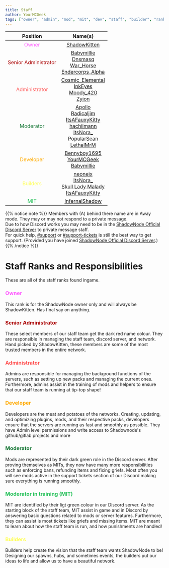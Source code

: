 ```yaml
---
title: Staff
author: YourMCGeek
tags: ["owner", "admin", "mod", "mit", "dev", "staff", "builder", "ranks"]
---
```

<!-- We ask that you refrain from editing this file as a community member. If you notice that a staff member is no longer at their rank mentioned in this file, please let us know in the Support Channel and it'll be updated. Thank you for understanding. --> 
<center>

| Position |          Name(s)         |
|:--------:|:------------------------:|
| <span style="color: #FF55FF">Owner</span>  |       [ShadowKitten](http://discordapp.com/users/106221569897922560)       |
| <span style="color: #AA0000">Senior Administrator</span> | [Babymillie](http://discordapp.com/users/150809903089451008) <br>  [Dnsmasq](http://discordapp.com/users/220218217145171969) <br>  [War_Horse](http://discordapp.com/users/675429391513419816) <br> [Endercorps_Alpha](http://discordapp.com/users/142748655294742528) |
| <span style="color: #FF5555">Administrator</span>    |  [Cosmic_Elemental](http://discordapp.com/users/356530058908925965) <br>  [InkEyes](http://discordapp.com/users/147137133495189505) <br>  [Moody_420](http://discordapp.com/users/262778042760298497) <br>  [Zyion](http://discordapp.com/users/99358692054405120)  |
| <span style="color: #1a7939">Moderator</span>      |  [Apollo](http://discordapp.com/users/207206527214419968)  <br> [Radicaljim](http://discordapp.com/users/137023583208603650) <br> [ItsAFauxyKitty](http://discordapp.com/users/272454142201692160) <br>  [hachiimann](http://discordapp.com/users/346423675869724675) <br>  [ItsNora_](http://discordapp.com/users/191989517408927744) <br>   [PopularSean](http://discordapp.com/users/240924570809270273) <br>[LethalMrM](http://discordapp.com/users/93226934015647744) |
| <span style="color: #FFAA00">Developer</span>   |  [Bennyboy1695](http://discordapp.com/users/97995963137802240) <br>  [YourMCGeek](http://discordapp.com/users/102762443767287808) <br> [Babymillie](http://discordapp.com/users/150809903089451008) |
| <span style="color: #FFFF55">Builders</span>  |  [neoneix](http://discordapp.com/users/168941686368501760) <br> [ItsNora_](http://discordapp.com/users/191989517408927744) <br> [Skull Lady Malady](http://discordapp.com/users/144051995051950080) <br> [ItsAFauxyKitty](http://discordapp.com/users/272454142201692160) |
| <span style="color: #25c059">MIT</span> | [InfernalShadow](http://discordapp.com/users/359487680385515521) <br> |

</center>

{{% notice note %}}
Members with (A) behind there name are in Away mode. They may or may not respond to a private message.\
Due to how Discord works you may need to be in the [ShadowNode Official Discord Server](https://discord.shadownode.ca/) to private message staff.\
For quick help, [#support](https://discordapp.com/channels/124188711603798016/379181828302700547) or [#support-tickets](https://discordapp.com/channels/124188711603798016/379180312871043073) is still the best way to get support. (Provided you have joined [ShadowNode Official Discord Server](https://discord.shadownode.ca/).)
{{% /notice %}}

# Staff Ranks and Responsibilities
These are all of the staff ranks found ingame.

### <span style="color: #FF55FF">Owner</span>
This rank is for the ShadowNode owner only and will always be ShadowKitten. Has final say on anything.

### <span style="color: #AA0000">Senior Administrator</span>
These select members of our staff team get the dark red name colour. They are responsible in managing the staff team, discord server, and network. Hand picked by ShadowKitten, these members are some of the most trusted members in the entire network.

### <span style="color: #FF5555">Administrator</span>
Admins are responsible for managing the background functions of the servers, such as setting up new packs and managing the current ones. Furthermore, admins assist in the training of mods and helpers to ensure that our staff team is running at tip-top shape!

### <span style="color: #FFAA00">Developer</span>
Developers are the meat and potatoes of the networks. Creating, updating, and optimizing plugins, mods, and their respective packs, developers ensure that the servers are running as fast and smoothly as possible. They have Admin level permissions and write access to Shadownode's github/gitlab projects and more

### <span style="color: #1a7939">Moderator</span>
Mods are represented by their dark green role in the Discord server. After proving themselves as MITs, they now have many more responsibilities such as enforcing bans, refunding items and fixing griefs. Most often you will see mods active in the support tickets section of our Discord making sure everything is running smoothly. 

### <span style="color: #25c059">Moderator in training (MIT)</span>
MIT are identified by their ligt green colour in our Discord server. As the starting block of the staff team, MIT assist in game and in Discord by answering basic questions related to mods or server features. Furthermore, they can assist is most tickets like griefs and missing items. MIT are meant to learn about how the staff team is run, and how punishments are handled!

### <span style="color: #FFFF55">Builders</span>
Builders help create the vision that the staff team wants ShadowNode to be! Designing our spawns, hubs, and sometimes events, the builders put our ideas to life and allow us to have a beautiful network.
